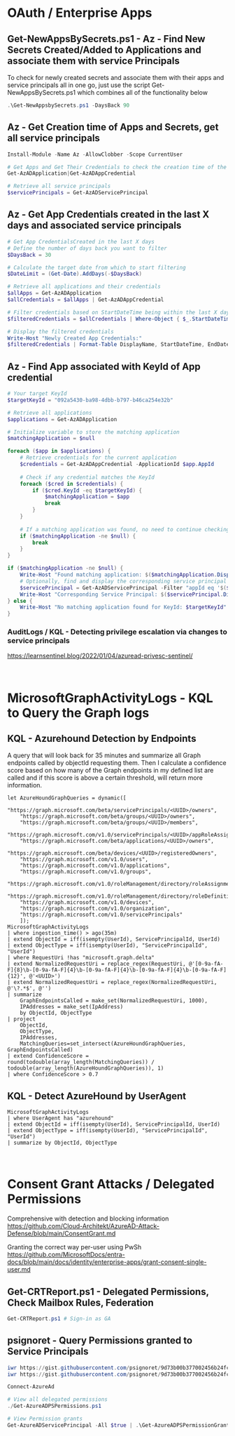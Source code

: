 # OAuth / Enterprise Apps

## Get-NewAppsBySecrets.ps1 - Az - Find New Secrets Created/Added to Applications and associate them with service Principals 
To check for newly created secrets and associate them with their apps and service principals all in one go, just use the script Get-NewAppsBySecrets.ps1 which combines all of the functionality below

```powershell
.\Get-NewAppsbySecrets.ps1 -DaysBack 90
```

## Az - Get Creation time of Apps and Secrets, get all service principals
```powershell
Install-Module -Name Az -AllowClobber -Scope CurrentUser

# Get Apps and Get Their Credentials to check the creation time of the app/secret
Get-AzADApplication|Get-AzADAppCredential

# Retrieve all service principals 
$servicePrincipals = Get-AzADServicePrincipal
```

## Az - Get App Credentials created in the last X days and associated service principals
```powershell
# Get App CredentialsCreated in the last X days
# Define the number of days back you want to filter
$DaysBack = 30 

# Calculate the target date from which to start filtering
$DateLimit = (Get-Date).AddDays(-$DaysBack)

# Retrieve all applications and their credentials
$allApps = Get-AzADApplication
$allCredentials = $allApps | Get-AzADAppCredential

# Filter credentials based on StartDateTime being within the last X days
$filteredCredentials = $allCredentials | Where-Object { $_.StartDateTime -gt $DateLimit }

# Display the filtered credentials
Write-Host "Newly Created App Credentials:"
$filteredCredentials | Format-Table DisplayName, StartDateTime, EndDateTime, KeyId
```

## Az - Find App associated with KeyId of App credential
```powershell
# Your target KeyId
$targetKeyId = "092a5430-ba98-4dbb-b797-b46ca254e32b"

# Retrieve all applications
$applications = Get-AzADApplication

# Initialize variable to store the matching application
$matchingApplication = $null

foreach ($app in $applications) {
    # Retrieve credentials for the current application
    $credentials = Get-AzADAppCredential -ApplicationId $app.AppId
    
    # Check if any credential matches the KeyId
    foreach ($cred in $credentials) {
        if ($cred.KeyId -eq $targetKeyId) {
            $matchingApplication = $app
            break
        }
    }
    
    # If a matching application was found, no need to continue checking
    if ($matchingApplication -ne $null) {
        break
    }
}

if ($matchingApplication -ne $null) {
    Write-Host "Found matching application: $($matchingApplication.DisplayName) with AppId: $($matchingApplication.AppId)"
    # Optionally, find and display the corresponding service principal
    $servicePrincipal = Get-AzADServicePrincipal -Filter "appId eq '$($matchingApplication.AppId)'"
    Write-Host "Corresponding Service Principal: $($servicePrincipal.DisplayName)"
} else {
    Write-Host "No matching application found for KeyId: $targetKeyId"
}
```

### AuditLogs / KQL - Detecting privilege escalation via changes to service principals
https://learnsentinel.blog/2022/01/04/azuread-privesc-sentinel/

<br>

# MicrosoftGraphActivityLogs - KQL to Query the Graph logs

## KQL - Azurehound Detection by Endpoints
A query that will look back for 35 minutes and summarize all Graph endpoints called by objectId requesting them. Then I calculate a confidence score based on how many of the Graph endpoints in my defined list are called and if this score is above a certain threshold, will return more information.

```kql
let AzureHoundGraphQueries = dynamic([
    "https://graph.microsoft.com/beta/servicePrincipals/<UUID>/owners",
    "https://graph.microsoft.com/beta/groups/<UUID>/owners",
    "https://graph.microsoft.com/beta/groups/<UUID>/members",
    "https://graph.microsoft.com/v1.0/servicePrincipals/<UUID>/appRoleAssignedTo",
    "https://graph.microsoft.com/beta/applications/<UUID>/owners",
    "https://graph.microsoft.com/beta/devices/<UUID>/registeredOwners",
    "https://graph.microsoft.com/v1.0/users",
    "https://graph.microsoft.com/v1.0/applications",
    "https://graph.microsoft.com/v1.0/groups",
    "https://graph.microsoft.com/v1.0/roleManagement/directory/roleAssignments",
    "https://graph.microsoft.com/v1.0/roleManagement/directory/roleDefinitions",
    "https://graph.microsoft.com/v1.0/devices",
    "https://graph.microsoft.com/v1.0/organization",
    "https://graph.microsoft.com/v1.0/servicePrincipals"
    ]);
MicrosoftGraphActivityLogs
| where ingestion_time() > ago(35m)
| extend ObjectId = iff(isempty(UserId), ServicePrincipalId, UserId)
| extend ObjectType = iff(isempty(UserId), "ServicePrincipalId", "UserId")
| where RequestUri !has "microsoft.graph.delta"
| extend NormalizedRequestUri = replace_regex(RequestUri, @'[0-9a-fA-F]{8}\b-[0-9a-fA-F]{4}\b-[0-9a-fA-F]{4}\b-[0-9a-fA-F]{4}\b-[0-9a-fA-F]{12}', @'<UUID>')
| extend NormalizedRequestUri = replace_regex(NormalizedRequestUri, @'\?.*$', @'')
| summarize
    GraphEndpointsCalled = make_set(NormalizedRequestUri, 1000),
    IPAddresses = make_set(IpAddress)
    by ObjectId, ObjectType
| project
    ObjectId,
    ObjectType,
    IPAddresses,
    MatchingQueries=set_intersect(AzureHoundGraphQueries, GraphEndpointsCalled)
| extend ConfidenceScore = round(todouble(array_length(MatchingQueries)) / todouble(array_length(AzureHoundGraphQueries)), 1)
| where ConfidenceScore > 0.7
```

## KQL - Detect AzureHound by UserAgent

```kql
MicrosoftGraphActivityLogs
| where UserAgent has "azurehound"
| extend ObjectId = iff(isempty(UserId), ServicePrincipalId, UserId)
| extend ObjectType = iff(isempty(UserId), "ServicePrincipalId", "UserId")
| summarize by ObjectId, ObjectType
```

<br>

# Consent Grant Attacks / Delegated Permissions
Comprehensive with detection and blocking information
https://github.com/Cloud-Architekt/AzureAD-Attack-Defense/blob/main/ConsentGrant.md

Granting the correct way per-user using PwSh
https://github.com/MicrosoftDocs/entra-docs/blob/main/docs/identity/enterprise-apps/grant-consent-single-user.md

## Get-CRTReport.ps1 - Delegated Permissions, Check Mailbox Rules, Federation
```powershell
Get-CRTReport.ps1 # Sign-in as GA
```

## psignoret - Query Permissions granted to Service Principals
```powershell
iwr https://gist.githubusercontent.com/psignoret/9d73b00b377002456b24fcb808265c23/raw/7d2bd76a5fafc744bb9d920f8131c9dfb024a1df/Get-AzureADPSPermissionGrants.ps1 -o Get-AzureADPSPermissionGrants.ps1
iwr https://gist.githubusercontent.com/psignoret/9d73b00b377002456b24fcb808265c23/raw/7d2bd76a5fafc744bb9d920f8131c9dfb024a1df/Get-AzureADPSPermissions.ps1 -o Get-AzureADPSPermissions.ps1 

Connect-AzureAd

# View all delegated permissions
./Get-AzureADPSPermissions.ps1

# View Permission grants
Get-AzureADServicePrincipal -All $true | .\Get-AzureADPSPermissionGrants.ps1 -Preload
```
